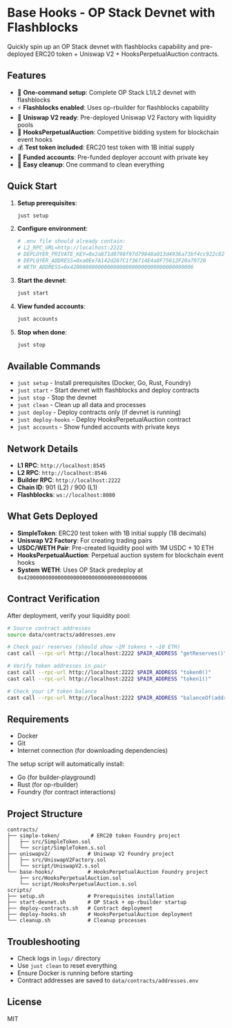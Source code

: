 # Base Hooks - OP Stack Devnet with Flashblocks

Quickly spin up an OP Stack devnet with flashblocks capability and pre-deployed ERC20 token + Uniswap V2 + HooksPerpetualAuction contracts.

## Features

- 🚀 **One-command setup**: Complete OP Stack L1/L2 devnet with flashblocks
- ⚡ **Flashblocks enabled**: Uses op-rbuilder for flashblocks capability
- 🦄 **Uniswap V2 ready**: Pre-deployed Uniswap V2 Factory with liquidity pools
- 🎯 **HooksPerpetualAuction**: Competitive bidding system for blockchain event hooks
- 💰 **Test token included**: ERC20 test token with 1B initial supply
- 🔑 **Funded accounts**: Pre-funded deployer account with private key
- 🧹 **Easy cleanup**: One command to clean everything

## Quick Start

1. **Setup prerequisites**:
   ```bash
   just setup
   ```

2. **Configure environment**:
   ```bash
   # .env file should already contain:
   # L2_RPC_URL=http://localhost:2222
   # DEPLOYER_PRIVATE_KEY=0x2a871d0798f97d79848a013d4936a73bf4cc922c825d33c1cf7073dff6d409c6
   # DEPLOYER_ADDRESS=0xa0Ee7A142d267C1f36714E4a8F75612F20a79720
   # WETH_ADDRESS=0x4200000000000000000000000000000000000006
   ```

3. **Start the devnet**:
   ```bash
   just start
   ```

4. **View funded accounts**:
   ```bash
   just accounts
   ```

5. **Stop when done**:
   ```bash
   just stop
   ```

## Available Commands

- `just setup` - Install prerequisites (Docker, Go, Rust, Foundry)
- `just start` - Start devnet with flashblocks and deploy contracts
- `just stop` - Stop the devnet
- `just clean` - Clean up all data and processes
- `just deploy` - Deploy contracts only (if devnet is running)
- `just deploy-hooks` - Deploy HooksPerpetualAuction contract
- `just accounts` - Show funded accounts with private keys

## Network Details

- **L1 RPC**: `http://localhost:8545`
- **L2 RPC**: `http://localhost:8546`
- **Builder RPC**: `http://localhost:2222`
- **Chain ID**: 901 (L2) / 900 (L1)
- **Flashblocks**: `ws://localhost:8080`

## What Gets Deployed

- **SimpleToken**: ERC20 test token with 1B initial supply (18 decimals)
- **Uniswap V2 Factory**: For creating trading pairs
- **USDC/WETH Pair**: Pre-created liquidity pool with 1M USDC + 10 ETH
- **HooksPerpetualAuction**: Perpetual auction system for blockchain event hooks
- **System WETH**: Uses OP Stack predeploy at `0x4200000000000000000000000000000000000006`

## Contract Verification

After deployment, verify your liquidity pool:

```bash
# Source contract addresses
source data/contracts/addresses.env

# Check pair reserves (should show ~1M tokens + ~10 ETH)
cast call --rpc-url http://localhost:2222 $PAIR_ADDRESS "getReserves()"

# Verify token addresses in pair
cast call --rpc-url http://localhost:2222 $PAIR_ADDRESS "token0()"
cast call --rpc-url http://localhost:2222 $PAIR_ADDRESS "token1()"

# Check your LP token balance
cast call --rpc-url http://localhost:2222 $PAIR_ADDRESS "balanceOf(address)" $DEPLOYER_ADDRESS
```

## Requirements

- Docker
- Git
- Internet connection (for downloading dependencies)

The setup script will automatically install:
- Go (for builder-playground)
- Rust (for op-rbuilder)
- Foundry (for contract interactions)

## Project Structure

```
contracts/
├── simple-token/          # ERC20 token Foundry project
│   ├── src/SimpleToken.sol
│   └── script/SimpleToken.s.sol
├── uniswapv2/            # Uniswap V2 Foundry project
│   ├── src/UniswapV2Factory.sol
│   └── script/UniswapV2.s.sol
└── base-hooks/           # HooksPerpetualAuction Foundry project
    ├── src/HooksPerpetualAuction.sol
    └── script/HooksPerpetualAuction.s.sol
scripts/
├── setup.sh              # Prerequisites installation
├── start-devnet.sh       # OP Stack + op-rbuilder startup
├── deploy-contracts.sh   # Contract deployment
├── deploy-hooks.sh       # HooksPerpetualAuction deployment
└── cleanup.sh            # Cleanup processes
```

## Troubleshooting

- Check logs in `logs/` directory
- Use `just clean` to reset everything
- Ensure Docker is running before starting
- Contract addresses are saved to `data/contracts/addresses.env`

## License

MIT